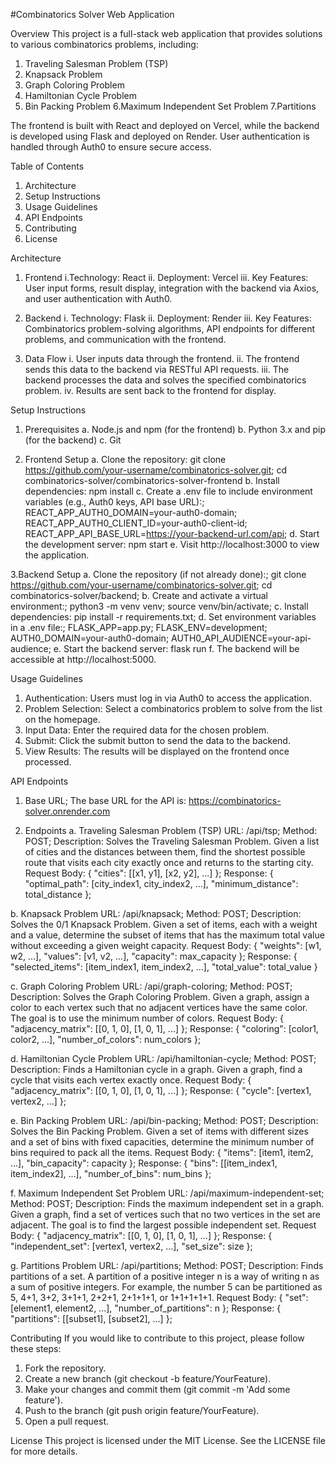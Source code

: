 #Combinatorics Solver Web Application


Overview
This project is a full-stack web application that provides solutions to various combinatorics problems, including:

1. Traveling Salesman Problem (TSP)
2. Knapsack Problem
3. Graph Coloring Problem
4. Hamiltonian Cycle Problem
5. Bin Packing Problem
6.Maximum Independent Set Problem
7.Partitions

The frontend is built with React and deployed on Vercel, while the backend is developed using Flask and deployed on Render. User authentication is handled through Auth0 to ensure secure access.


Table of Contents
1. Architecture
2. Setup Instructions
3. Usage Guidelines
4. API Endpoints
5. Contributing
6. License


Architecture
1. Frontend
i.Technology: React
ii. Deployment: Vercel
iii. Key Features: User input forms, result display, integration with the backend via Axios, and user authentication with Auth0.

2. Backend
i. Technology: Flask
ii. Deployment: Render
iii. Key Features: Combinatorics problem-solving algorithms, API endpoints for different problems, and communication with the frontend.

3. Data Flow
i. User inputs data through the frontend.
ii. The frontend sends this data to the backend via RESTful API requests.
iii. The backend processes the data and solves the specified combinatorics problem.
iv. Results are sent back to the frontend for display.


Setup Instructions
1. Prerequisites
a. Node.js and npm (for the frontend)
b. Python 3.x and pip (for the backend)
c. Git

2. Frontend Setup
a. Clone the repository:
git clone https://github.com/your-username/combinatorics-solver.git;
cd combinatorics-solver/combinatorics-solver-frontend
b. Install dependencies:
npm install
c. Create a .env file to include environment variables (e.g., Auth0 keys, API base URL):;
REACT_APP_AUTH0_DOMAIN=your-auth0-domain;
REACT_APP_AUTH0_CLIENT_ID=your-auth0-client-id;
REACT_APP_API_BASE_URL=https://your-backend-url.com/api;
d. Start the development server:
npm start
e. Visit http://localhost:3000 to view the application.


3.Backend Setup
a. Clone the repository (if not already done):;
git clone https://github.com/your-username/combinatorics-solver.git;
cd combinatorics-solver/backend;
b. Create and activate a virtual environment:;
python3 -m venv venv;
source venv/bin/activate;
c. Install dependencies:
pip install -r requirements.txt;
d. Set environment variables in a .env file:;
FLASK_APP=app.py;
FLASK_ENV=development;
AUTH0_DOMAIN=your-auth0-domain;
AUTH0_API_AUDIENCE=your-api-audience;
e. Start the backend server:
flask run
f. The backend will be accessible at http://localhost:5000.


Usage Guidelines
1. Authentication: Users must log in via Auth0 to access the application.
2. Problem Selection: Select a combinatorics problem to solve from the list on the homepage.
3. Input Data: Enter the required data for the chosen problem.
4. Submit: Click the submit button to send the data to the backend.
5. View Results: The results will be displayed on the frontend once processed.


API Endpoints
1. Base URL;
The base URL for the API is:
https://combinatorics-solver.onrender.com

2. Endpoints
a. Traveling Salesman Problem (TSP)
URL: /api/tsp;
Method: POST;
Description: Solves the Traveling Salesman Problem. Given a list of cities and the distances between them, find the shortest possible route that visits each city exactly once and returns to the starting city. 
Request Body:
{
  "cities": [[x1, y1], [x2, y2], ...]
};
Response:
{
  "optimal_path": [city_index1, city_index2, ...],
  "minimum_distance": total_distance
};

b. Knapsack Problem
URL: /api/knapsack;
Method: POST;
Description: Solves the 0/1 Knapsack Problem. Given a set of items, each with a weight and a value, determine the subset of items that has the maximum total value without exceeding a given weight capacity.
Request Body:
{
  "weights": [w1, w2, ...],
  "values": [v1, v2, ...],
  "capacity": max_capacity
};
Response:
{
  "selected_items": [item_index1, item_index2, ...],
  "total_value": total_value
}

c. Graph Coloring Problem
URL: /api/graph-coloring;
Method: POST;
Description: Solves the Graph Coloring Problem. Given a graph, assign a color to each vertex such that no adjacent vertices have the same color. The goal is to use the minimum number of colors.
Request Body:
{
  "adjacency_matrix": [[0, 1, 0], [1, 0, 1], ...]
};
Response:
{
  "coloring": [color1, color2, ...],
  "number_of_colors": num_colors
};

d. Hamiltonian Cycle Problem
URL: /api/hamiltonian-cycle;
Method: POST;
Description: Finds a Hamiltonian cycle in a graph.  Given a graph, find a cycle that visits each vertex exactly once.
Request Body:
{
  "adjacency_matrix": [[0, 1, 0], [1, 0, 1], ...]
};
Response:
{
  "cycle": [vertex1, vertex2, ...]
};

e. Bin Packing Problem
URL: /api/bin-packing;
Method: POST;
Description: Solves the Bin Packing Problem. Given a set of items with different sizes and a set of bins with fixed capacities, determine the minimum number of bins required to pack all the items.
Request Body:
{
  "items": [item1, item2, ...],
  "bin_capacity": capacity
};
Response:
{
  "bins": [[item_index1, item_index2], ...],
  "number_of_bins": num_bins
};

f. Maximum Independent Set Problem
URL: /api/maximum-independent-set;
Method: POST;
Description: Finds the maximum independent set in a graph. Given a graph, find a set of vertices such that no two vertices in the set are adjacent. The goal is to find the largest possible independent set.
Request Body:
{
  "adjacency_matrix": [[0, 1, 0], [1, 0, 1], ...]
};
Response:
{
  "independent_set": [vertex1, vertex2, ...],
  "set_size": size
};

g. Partitions Problem
URL: /api/partitions;
Method: POST;
Description: Finds partitions of a set. A partition of a positive integer n is a way of writing n as a sum of positive integers. For example, the number 5 can be partitioned as 5, 4+1, 3+2, 3+1+1, 2+2+1, 2+1+1+1, or 1+1+1+1+1.
Request Body:
{
  "set": [element1, element2, ...],
  "number_of_partitions": n
};
Response:
{
  "partitions": [[subset1], [subset2], ...]
};


Contributing
If you would like to contribute to this project, please follow these steps:
1. Fork the repository.
2. Create a new branch (git checkout -b feature/YourFeature).
3. Make your changes and commit them (git commit -m 'Add some feature').
4. Push to the branch (git push origin feature/YourFeature).
5. Open a pull request.


License
This project is licensed under the MIT License. See the LICENSE file for more details.
